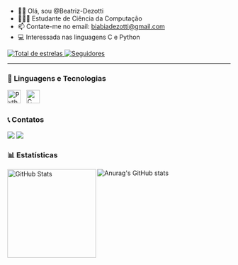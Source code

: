 - 👋🏻 Olá, sou @Beatriz-Dezotti
- 👩🏻‍💻 Estudante de Ciência da Computação
- 📫 Contate-me no email: biabiadezotti@gmail.com
- 💻 Interessada nas linguagens C e Python  
<div>
</a> 
    <a href="https://github.com/Beatriz-Dezotti?tab=repositories&sort=stargazers">
        <img 
            alt="Total de estrelas" 
            title="Total de estrelas GitHub" 
            src="https://custom-icon-badges.demolab.com/github/stars/Beatriz-Dezotti?color=55960c&style=for-the-badge&labelColor=488207&logo=star&label=estrelas"
        />
    </a>
    <a href="https://github.com/Beatriz-Dezotti?tab=followers">
        <img 
            alt="Seguidores" 
            title="Me siga no GitHub" 
            src="https://custom-icon-badges.demolab.com/github/followers/Beatriz-Dezotti?color=236ad3&labelColor=1155ba&style=for-the-badge&logo=github&label=Seguidores&logoColor=white"
        />
    </a>
</p>

---

### 🤖 Linguagens e Tecnologias

<img 
    align="left" 
    alt="Python" 
    title="Python"
    width="30px" 
    style="padding-right: 10px;" 
    src="https://cdn.jsdelivr.net/gh/devicons/devicon@latest/icons/python/python-original.svg" 
/>

<img 
    align="left" 
    alt="C" 
    title="C"
    width="30px" 
    style="padding-right: 10px;" 
    src="https://cdn.jsdelivr.net/gh/devicons/devicon@latest/icons/c/c-original.svg"
/>

<br/>
<br/>

### 📞 Contatos
<div> 
  <a href = "mailto:biabiadezotti@gmail.com"><img src="https://img.shields.io/badge/-Gmail-%23333?style=for-the-badge&logo=gmail&logoColor=white" target="_blank"></a>
  <a href="https://www.linkedin.com/in/beatriz-dezotti-de-souza-618019364/" target="_blank"><img src="https://img.shields.io/badge/-LinkedIn-%230077B5?style=for-the-badge&logo=linkedin&logoColor=white" target="_blank"></a> 
  
</div>

### 📊 Estatísticas

![Anurag's GitHub stats](https://github-readme-stats.vercel.app/api?username=Beatriz-Dezotti&show_all_icons=true&theme=dracula&show_all_commits-true)
<img 
      align="left" 
      alt="GitHub Stats" 
      height="200" 
      src="https://github-readme-stats.vercel.app/api/top-langs/?username=Beatriz-Dezotti&show_all_icons=true&theme=dracula&layout=compact&custom_title=Tecnologias&langs_count=9" 
  />

</p>









